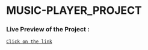 # MUSIC-PLAYER_PROJECT
### Live Preview of the Project :
[`Click on the link`](https://smanika.github.io/MUSIC-PAYER-CODING-NINJA-PROJECT/)

